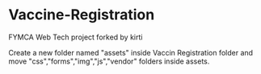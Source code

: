 # Vaccine-Registration
FYMCA Web Tech project
forked by kirti

Create a new folder named "assets" inside Vaccin Registration folder and move "css","forms","img","js","vendor" folders inside assets.
